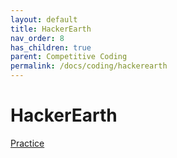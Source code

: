 ```yaml
---
layout: default
title: HackerEarth
nav_order: 8
has_children: true
parent: Competitive Coding
permalink: /docs/coding/hackerearth
---
```


# HackerEarth

[Practice](https://www.hackerearth.com/practice/)
